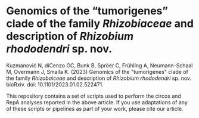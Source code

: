 # Genomics of the “tumorigenes” clade of the family *Rhizobiaceae* and description of *Rhizobium rhododendri* sp. nov.

Kuzmanović N, diCenzo GC, Bunk B, Spröer C, Frühling A, Neumann-Schaal M, Overmann J, Smalla K. (2023) Genomics of the "tumorigenes" clade of the family *Rhizobaiceae* and description of *Rhizobium rhododendri* sp. nov. bioRxiv. doi: 10.1101/2023.01.02.522471.

This repository contains a set of scripts used to perform the circos and RepA analyses reported in the above article. If you use adaptations of any of these scripts or pipelines as part of your work, please cite our article.
